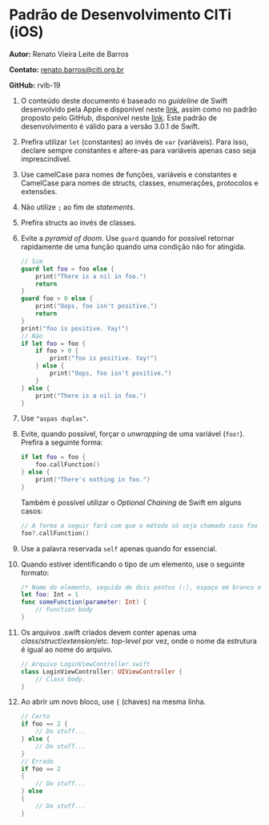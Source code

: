 # Padrão de Desenvolvimento CITi (iOS)
__Autor:__ Renato Vieira Leite de Barros

__Contato:__ renato.barros@citi.org.br

__GitHub:__ rvlb-19

1. O conteúdo deste documento é baseado no _guideline_ de Swift desenvolvido pela Apple e disponível neste [link](https://developer.apple.com/library/content/documentation/Swift/Conceptual/Swift_Programming_Language/), assim como no padrão proposto pelo GitHub, disponível neste [link](https://github.com/github/swift-style-guide). Este padrão de desenvolvimento é válido para a versão 3.0.1 de Swift.

2. Prefira utilizar `let` (constantes) ao invés de `var` (variáveis). Para isso, declare sempre constantes e altere-as para variáveis apenas caso seja imprescindível.

3. Use camelCase para nomes de funções, variáveis e constantes e CamelCase para nomes de structs, classes, enumerações, protocolos e extensões.

4. Não utilize `;` ao fim de _statements_.

5. Prefira structs ao invés de classes.

6. Evite a _pyramid of doom_. Use `guard` quando for possível retornar rapidamente de uma função quando uma condição não for atingida.

    ```swift
    // Sim
    guard let foo = foo else {
        print("There is a nil in foo.")
        return
    }
    guard foo > 0 else {
        print("Oops, foo isn't positive.")
        return
    }
    print("foo is positive. Yay!")
    // Não
    if let foo = foo {
        if foo > 0 {
            print("foo is positive. Yay!")
        } else {
            print("Oops, foo isn't positive.")
        }
    } else {
        print("There is a nil in foo.")
    }
    ```

7. Use `"aspas duplas"`.

8. Evite, quando possível, forçar o _unwrapping_ de uma variável (`foo!`). Prefira a seguinte forma:
    ```swift
    if let foo = foo {
        foo.callFunction()
    } else {
        print("There's nothing in foo.")
    }
    ```
    Também é possível utilizar o _Optional Chaining_ de Swift em alguns casos:

    ```swift
    // A forma a seguir fará com que o método só seja chamado caso foo != nil.
    foo?.callFunction()
    ``` 
9. Use a palavra reservada `self` apenas quando for essencial.

10. Quando estiver identificando o tipo de um elemento, use o seguinte formato:
    ```swift
    /* Nome do elemento, seguido de dois pontos (:), espaço em branco e nome do tipo. */
    let foo: Int = 1
    func someFunction(parameter: Int) {
        // Function body
    }
    ```

11. Os arquivos .swift criados devem conter apenas uma _class_/_struct_/_extension_/etc. _top-level_ por vez, onde o nome da estrutura é igual ao nome do arquivo.

    ```swift
    // Arquivo LoginViewController.swift
    class LoginViewController: UIViewController {
        // Class body.
    }
    ```
12. Ao abrir um novo bloco, use `{` (chaves) na mesma linha.

    ```swift
    // Certo
    if foo == 2 {
        // Do stuff...
    } else {
        // Do stuff...
    }
    // Errado
    if foo == 2
    {
        // Do stuff...
    } else 
    {
        // Do stuff...
    }
    ```
